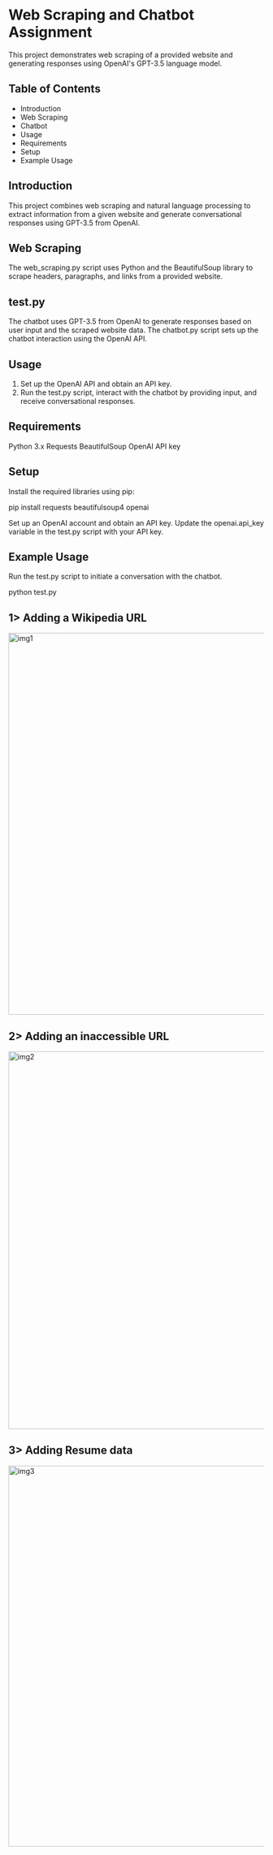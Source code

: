 # Web Scraping and Chatbot Assignment
This project demonstrates web scraping of a provided website and generating responses using OpenAI's GPT-3.5 language model.

## Table of Contents
* Introduction
* Web Scraping
* Chatbot
* Usage
* Requirements
* Setup
* Example Usage

## Introduction
This project combines web scraping and natural language processing to extract information from a given website and generate conversational responses using GPT-3.5 from OpenAI.

## Web Scraping
The web_scraping.py script uses Python and the BeautifulSoup library to scrape headers, paragraphs, and links from a provided website.

## test.py
The chatbot uses GPT-3.5 from OpenAI to generate responses based on user input and the scraped website data. The chatbot.py script sets up the chatbot interaction using the OpenAI API.

## Usage
1. Set up the OpenAI API and obtain an API key.
2. Run the test.py script, interact with the chatbot by providing input, and receive conversational responses.
   
## Requirements
Python 3.x
Requests
BeautifulSoup
OpenAI API key

## Setup
Install the required libraries using pip:

  pip install requests beautifulsoup4 openai

Set up an OpenAI account and obtain an API key.
Update the openai.api_key variable in the test.py script with your API key.

## Example Usage
Run the test.py script to initiate a conversation with the chatbot.

  python test.py
## 1> Adding a Wikipedia URL
<img width="752" alt="img1" src="https://github.com/sejalsharma0138/OpenAI-Assignment/assets/66528532/f89dcfc0-6569-416e-8aa5-627b54ea66ce">

## 2> Adding an inaccessible URL
<img width="744" alt="img2" src="https://github.com/sejalsharma0138/OpenAI-Assignment/assets/66528532/d313c0ea-5d38-49d1-9765-caa266bd1070">

## 3> Adding Resume data
<img width="750" alt="img3" src="https://github.com/sejalsharma0138/OpenAI-Assignment/assets/66528532/754df94d-922d-450b-9847-fb146e483c1b">




